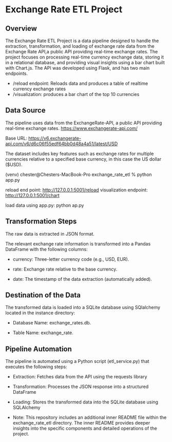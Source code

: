 
#  Exchange Rate ETL Project

## Overview

The Exchange Rate ETL Project is a data pipeline designed to handle the extraction, transformation, and loading of exchange rate data from the Exchange Rate API,a public API providing real-time exchange rates. The project focuses on processing real-time currency exchange data, storing it in a relational database, and providing visual insights using a bar chart built with Chart.js. The API was developed using Flask, and has two main endpoints.

   * /reload endpoint: Reloads data and produces a table of realtime currency exchange rates
   * /visualization: produces a bar chart of the top 10 currencies





## Data Source

The pipeline uses data from the ExchangeRate-API, a public API providing real-time exchange rates.  https://www.exchangerate-api.com/

Base URL: https://v6.exchangerate-api.com/v6/d6c06f55edf64bb0d48a4a51/latest/USD

The dataset includes key features such as exchange rates for multiple currencies relative to a specified base currency, in this case the US dollar ($USD).

(venv) chester@Chesters-MacBook-Pro exchange_rate_etl % python app.py

reload end point: http://127.0.0.1:5001/reload
visualization endpoint: http://127.0.0.1:5001/chart

load data using app.py: python ap.py


## Transformation Steps

The raw data is extracted in JSON format.

The relevant exchange rate information is transformed into a Pandas DataFrame with the following columns:

 * currency: Three-letter currency code (e.g., USD, EUR).

 * rate: Exchange rate relative to the base currency.

 * date: The timestamp of the data extraction (automatically added).

## Destination of the Data

The transformed data is loaded into a SQLite database using SQlalchemy located in the instance directory:

 * Database Name: exchange_rates.db.

 * Table Name: exchange_rate.

## Pipeline Automation

The pipeline is automated using a Python script (etl_service.py) that executes the following steps:

* Extraction: Fetches data from the API using the requests library

* Transformation: Processes the JSON response into a structured DataFrame

* Loading: Stores the transformed data into the SQLite database using SQLAlchemy

  

* Note: This repository includes an additional inner README file within the exchange_rate_etl directory. The inner README provides deeper insights into the specific components and detailed operations of the project.

